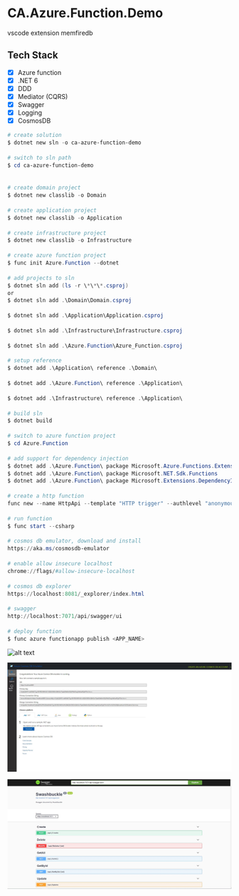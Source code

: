 # CA.Azure.Function.Demo

vscode extension
memfiredb

## Tech Stack

- [x] Azure function
- [x] .NET 6
- [x] DDD
- [x] Mediator (CQRS)
- [x] Swagger
- [x] Logging
- [x] CosmosDB

```powershell
# create solution
$ dotnet new sln -o ca-azure-function-demo

# switch to sln path
$ cd ca-azure-function-demo


# create domain project
$ dotnet new classlib -o Domain

# create application project
$ dotnet new classlib -o Application

# create infrastructure project
$ dotnet new classlib -o Infrastructure

# create azure function project
$ func init Azure.Function --dotnet

# add projects to sln
$ dotnet sln add (ls -r \*\*\*.csproj)
or
$ dotnet sln add .\Domain\Domain.csproj

$ dotnet sln add .\Application\Application.csproj

$ dotnet sln add .\Infrastructure\Infrastructure.csproj

$ dotnet sln add .\Azure.Function\Azure_Function.csproj

# setup reference
$ dotnet add .\Application\ reference .\Domain\

$ dotnet add .\Azure.Function\ reference .\Application\

$ dotnet add .\Infrastructure\ reference .\Application\

# build sln
$ dotnet build

# switch to azure function project
$ cd Azure.Function

# add support for dependency injection
$ dotnet add .\Azure.Function\ package Microsoft.Azure.Functions.Extensions
$ dotnet add .\Azure.Function\ package Microsoft.NET.Sdk.Functions
$ dotnet add .\Azure.Function\ package Microsoft.Extensions.DependencyInjection

# create a http function
func new --name HttpApi --template "HTTP trigger" --authlevel "anonymous"

# run function
$ func start --csharp

# cosmos db emulator, download and install
https://aka.ms/cosmosdb-emulator

# enable allow insecure localhost
chrome://flags/#allow-insecure-localhost

# cosmos db explorer
https://localhost:8081/_explorer/index.html

# swagger
http://localhost:7071/api/swagger/ui

# deploy function
$ func azure functionapp publish <APP_NAME>
```

![alt text](./Doc/ca-azure-function-demo.gif)

![alt text](./Doc/cosmosdb.JPG)

![alt text](./Doc/swagger.JPG)
